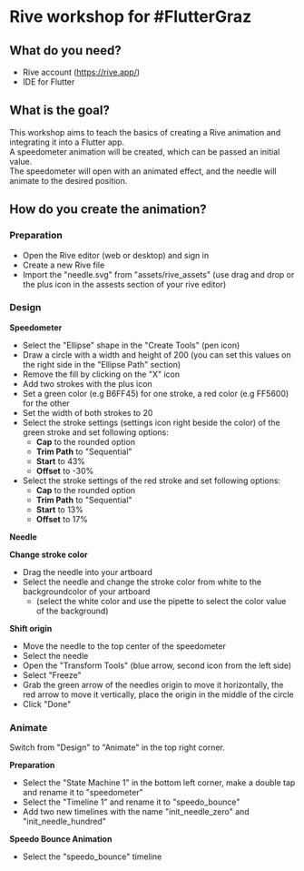 # Rive workshop for #FlutterGraz

## What do you need?

- Rive account (https://rive.app/)
- IDE for Flutter

## What is the goal?

This workshop aims to teach the basics of creating a Rive animation and integrating it into a Flutter app.     
A speedometer animation will be created, which can be passed an initial value.     
The speedometer will open with an animated effect, and the needle will animate to the desired position.


## How do you create the animation?

### Preparation
- Open the Rive editor (web or desktop) and sign in
- Create a new Rive file
- Import the "needle.svg" from "assets/rive_assets" (use drag and drop or the plus icon in the assests section of your rive editor)

### Design
**Speedometer**
- Select the "Ellipse" shape in the "Create Tools" (pen icon)
- Draw a circle with a width and height of 200 (you can set this values on the right side in the "Ellipse Path" section)
- Remove the fill by clicking on the "X" icon
- Add two strokes with the plus icon
- Set a green color (e.g B6FF45) for one stroke, a red color (e.g FF5600) for the other
- Set the width of both strokes to 20
- Select the stroke settings (settings icon right beside the color) of the green stroke and set following options:
    - **Cap** to the rounded option
    - **Trim Path** to "Sequential"
    - **Start** to 43%
    - **Offset** to -30%
- Select the stroke settings of the red stroke and set following options:
    - **Cap** to the rounded option
    - **Trim Path** to "Sequential"
    - **Start** to 13%
    - **Offset** to 17%

**Needle**

**Change stroke color**
- Drag the needle into your artboard
- Select the needle and change the stroke color from white to the backgroundcolor of your artboard
    - (select the white color and use the pipette to select the color value of the background)

**Shift origin**
- Move the needle to the top center of the speedometer
- Select the needle
- Open the "Transform Tools" (blue arrow, second icon from the left side)
- Select "Freeze"
- Grab the green arrow of the needles origin to move it horizontally, the red arrow to move it vertically, place the origin in the middle of the circle
- Click "Done"

### Animate
Switch from "Design" to "Animate" in the top right corner.

**Preparation**
- Select the "State Machine 1" in the bottom left corner, make a double tap and rename it to "speedometer"
- Select the "Timeline 1" and rename it to "speedo_bounce"
- Add two new timelines with the name "init_needle_zero" and "init_needle_hundred"

**Speedo Bounce Animation**
- Select the "speedo_bounce" timeline
